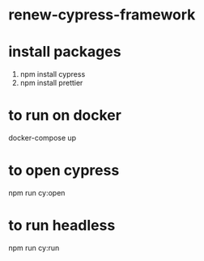 # renew-cypress-framework

# install packages
1. npm install cypress
2. npm install prettier

# to run on docker
docker-compose up

# to open cypress
npm run cy:open

# to run headless
npm run cy:run

